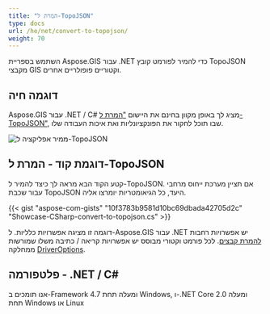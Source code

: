 ```yaml
---
title: "המרת ל-TopoJSON"
type: docs
url: /he/net/convert-to-topojson/
weight: 70
---
```


השתמש בספריית Aspose.GIS עבור .NET כדי להמיר לפורמט קובץ TopoJSON מקבצי GIS וקטוריים פופולריים אחרים.

## **דוגמה חיה**

Aspose.GIS עבור .NET / C# מציג לך באופן מקוון בחינם את היישום ["המרת ל-TopoJSON"](https://products.aspose.app/gis/conversion/convert-to-topojson), שבו תוכל לחקור את הפונקציונליות ואת איכות העבודה שלו.

![ ממיר אפליקציה ל-TopoJSON](conversion.png)

## **דוגמת קוד - המרת ל-TopoJSON**

קטע הקוד הבא מראה לך כיצד להמיר ל-TopoJSON. אם תציין מערכת ייחוס מרחבי עבור שכבת TopoJSON היעד, כל הגיאומטריות יומרצו אליה. 

{{< gist "aspose-com-gists" "10f3783b9581d10bc69dbada42705d2c" "Showcase-CSharp-convert-to-topojson.cs" >}}

דוגמה זו מציגה אפשרויות כלליות. ל-Aspose.GIS עבור .NET יש אפשרויות רחבות [להמרת קבצים](https://docs.aspose.com/gis/net/vector-layers/). לכל פורמט וקטורי מבוסס יש אפשרויות קריאה / כתיבה משלו שמורשות ממחלקה [DriverOptions](https://reference.aspose.com/gis/net/aspose.gis/driveroptions).

## **פלטפורמה - .NET / C#**

אנו תומכים ב-Framework 4.7 ומעלה תחת Windows, ו-.NET Core 2.0 ומעלה תחת Windows או Linux
